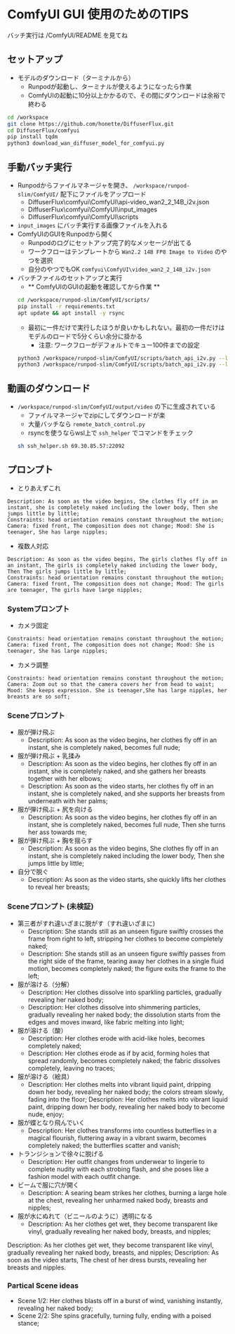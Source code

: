 # ComfyUI GUI 使用のためのTIPS

バッチ実行は /ComfyUI/README を見てね

## セットアップ

- モデルのダウンロード（ターミナルから）
    - Runpodが起動し、ターミナルが使えるようになったら作業
    - ComfyUIの起動に10分以上かかるので、その間にダウンロードは余裕で終わる

```bash
cd /workspace
git clone https://github.com/honette/DiffuserFlux.git
cd DiffuserFlux/comfyui
pip install tqdm
python3 download_wan_diffuser_model_for_comfyui.py
```

## 手動バッチ実行

- Runpodからファイルマネージャを開き、 `/workspace/runpod-slim/ComfyUI/` 配下にファイルをアップロード
    - DiffuserFlux\comfyui\ComfyUI\api-video_wan2_2_14B_i2v.json
    - DiffuserFlux\comfyui\ComfyUI\input_images
    - DiffuserFlux\comfyui\ComfyUI\scripts
- `input_images` にバッチ実行する画像ファイルを入れる
- ComfyUIのGUIをRunpodから開く
    - Runpodのログにセットアップ完了的なメッセージが出てる
    - ワークフローはテンプレートから `Wan2.2 14B FP8 Image to Video` のやつを選択
    - 自分のやつでもOK `comfyui\ComfyUI\video_wan2_2_14B_i2v.json`
- バッチファイルのセットアップと実行
    - ** ComfyUIのGUIの起動を確認してから作業 **
    ```bash
    cd /workspace/runpod-slim/ComfyUI/scripts/
    pip install -r requirements.txt
    apt update && apt install -y rsync
    ```
    - 最初に一件だけで実行したほうが良いかもしれない。最初の一件だけはモデルのロードで5分くらい余分に掛かる
        - 注意: ワークフローがデフォルトでキュー100件までの設定
    ```bash
    python3 /workspace/runpod-slim/ComfyUI/scripts/batch_api_i2v.py --limit 1 --skip 0
    python3 /workspace/runpod-slim/ComfyUI/scripts/batch_api_i2v.py --limit 20 --skip 0
    ```

## 動画のダウンロード

- `/workspace/runpod-slim/ComfyUI/output/video` の下に生成されている
    - ファイルマネージャでzipにしてダウンロードが楽
    - 大量バッチなら `remote_batch_control.py`
    - rsyncを使うならwsl上で `ssh_helper` でコマンドをチェック
    ```bash
    sh ssh_helper.sh 69.30.85.57:22092
    ```

## プロンプト

- とりあえずこれ

```
Description: As soon as the video begins, She clothes fly off in an instant, she is completely naked including the lower body, Then she jumps little by little;
Constraints: head orientation remains constant throughout the motion; Camera: fixed front, The composition does not change; Mood: She is teenager, She has large nipples;
```

- 複数人対応

```
Description: As soon as the video begins, The girls clothes fly off in an instant, The girls is completely naked including the lower body, Then The girls jumps little by little;
Constraints: head orientation remains constant throughout the motion; Camera: fixed front, The composition does not change; Mood: The girls are teenager, The girls have large nipples;
```

### Systemプロンプト

- カメラ固定
```
Constraints: head orientation remains constant throughout the motion; Camera: fixed front, The composition does not change; Mood: She is teenager, She has large nipples;
```

- カメラ調整
```
Constraints: head orientation remains constant throughout the motion; Camera: Zoom out so that the camera covers her from head to waist; Mood: She keeps expression. She is teenager,She has large nipples, her breasts are so soft;
```

### Sceneプロンプト

- 服が弾け飛ぶ
    - Description: As soon as the video begins, her clothes fly off in an instant, she is completely naked, becomes full nude;
- 服が弾け飛ぶ + 乳揉み
    - Description: As soon as the video begins, her clothes fly off in an instant, she is completely naked, and she gathers her breasts together with her elbows;
    - Description: As soon as the video starts, her clothes fly off in an instant, she is completely naked, and she supports her breasts from underneath with her palms;
- 服が弾け飛ぶ + 尻を向ける
    - Description: As soon as the video begins, her clothes fly off in an instant, she is completely naked, becomes full nude, Then she turns her ass towards me;
- 服が弾け飛ぶ + 胸を揺らす
    - Description: As soon as the video begins, She clothes fly off in an instant, she is completely naked including the lower body, Then she jumps little by little;
- 自分で脱ぐ
    - Description: As soon as the video starts, she quickly lifts her clothes to reveal her breasts;

### Sceneプロンプト (未検証)

- 第三者がすれ違いざまに脱がす（すれ違いざまに)
    - Description: She stands still as an unseen figure swiftly crosses the frame from right to left, stripping her clothes to become completely naked;
    - Description: She stands still as an unseen figure swiftly passes from the right side of the frame, tearing away her clothes in a single fluid motion, becomes completely naked; the figure exits the frame to the left;
- 服が溶ける（分解）
    - Description: Her clothes dissolve into sparkling particles, gradually revealing her naked body;
    - Description: Her clothes dissolve into shimmering particles, gradually revealing her naked body; the dissolution starts from the edges and moves inward, like fabric melting into light;
- 服が溶ける（酸）
    - Description: Her clothes erode with acid-like holes, becomes completely naked;
    - Description: Her clothes erode as if by acid, forming holes that spread randomly, becomes completely naked; the fabric dissolves completely, leaving no traces;
- 服が溶ける（絵具）
    - Description: Her clothes melts into vibrant liquid paint, dripping down her body, revealing her naked body; the colors stream slowly, fading into the floor;
    Description: Her clothes melts into vibrant liquid paint, dripping down her body, revealing her naked body to become nude, enjoy;
- 服が蝶となり飛んでいく
    - Description: Her clothes transforms into countless butterflies in a magical flourish, fluttering away in a vibrant swarm, becomes completely naked; the butterflies scatter and vanish;
- トランジションで徐々に脱げる
    - Description: Her outfit changes from underwear to lingerie to complete nudity with each strobing flash, and she poses like a fashion model with each outfit change.
- ビームで服に穴が開く
    - Description: A searing beam strikes her clothes, burning a large hole at the chest, revealing her unharmed naked body, breasts and nipples;
- 服が水にぬれて（ビニールのように）透明になる
    - Description: As her clothes get wet, they become transparent like vinyl, gradually revealing her naked body, breasts, and nipples;

Description: As her clothes get wet, they become transparent like vinyl, gradually revealing her naked body, breasts, and nipples;
Description: As soon as the video starts, The chest of her dress bursts, revealing her breasts and nipples.

### Partical Scene ideas

- Scene 1/2: Her clothes blasts off in a burst of wind, vanishing instantly, revealing her naked body;
- Scene 2/2: She spins gracefully, turning fully, ending with a poised stance;  
